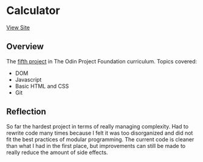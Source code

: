 # Calculator
[View Site](https://liuhenry1.github.io/odin-calculator/)


## Overview
The [fifth project](https://www.theodinproject.com/lessons/foundations-calculator) in The Odin Project Foundation curriculum. Topics covered: 
<ul>
    <li>DOM</li>
    <li>Javascript</li>
    <li>Basic HTML and CSS</li>
    <li>Git</li>
</ul>

## Reflection
So far the hardest project in terms of really managing complexity. 
Had to rewrite code many times because I felt it was too disorganized
and did not fit the best practices of modular programming. The current code
is cleaner than what I had in the first place, but improvements can still be made
to really reduce the amount of side effects. 
